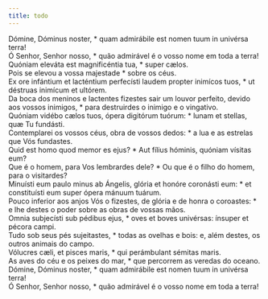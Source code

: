 ```yaml
---
title: todo
---
```

<div class="dropcap text-justify">Dómine, Dóminus noster, * quam admirábile est nomen tuum in univérsa terra!</div>
<div class="dropcap text-justify">Ó Senhor, Senhor nosso, * quão admirável é o vosso nome em toda a terra!</div>
<div class="text-justify">Quóniam eleváta est magnificéntia tua, * super cælos.</div>
<div class="text-justify">Pois se elevou a vossa majestade * sobre os céus.</div>
<div class="text-justify">Ex ore infántium et lacténtium perfecísti laudem propter inimícos tuos, * ut déstruas inimícum et ultórem.</div>
<div class="text-justify">Da boca dos meninos e lactentes fizestes sair um louvor perfeito, devido aos vossos inimigos, * para destruirdes o inimigo e o vingativo.</div>
<div class="text-justify">Quóniam vidébo cælos tuos, ópera digitórum tuórum: * lunam et stellas, quæ Tu fundásti.</div>
<div class="text-justify">Contemplarei os vossos céus, obra de vossos dedos: * a lua e as estrelas que Vós fundastes.</div>
<div class="text-justify">Quid est homo quod memor es ejus? * Aut fílius hóminis, quóniam vísitas eum?</div>
<div class="text-justify">Que é o homem, para Vos lembrardes dele? * Ou que é o filho do homem, para o visitardes?</div>
<div class="text-justify">Minuísti eum paulo minus ab Ángelis, glória et honóre coronásti eum: * et constituísti eum super ópera mánuum tuárum.</div>
<div class="text-justify">Pouco inferior aos anjos Vós o fizestes, de glória e de honra o coroastes: * e lhe destes o poder sobre as obras de vossas mãos.</div>
<div class="text-justify">Omnia subjecísti sub pédibus ejus, * oves et boves univérsas: ínsuper et pécora campi.</div>
<div class="text-justify">Tudo sob seus pés sujeitastes, * todas as ovelhas e bois: e, além destes, os outros animais do campo.</div>
<div class="text-justify">Vólucres cæli, et pisces maris, * qui perámbulant sémitas maris.</div>
<div class="text-justify">As aves do céu e os peixes do mar, * que percorrem as veredas do oceano.</div>
<div class="text-justify">Dómine, Dóminus noster, * quam admirábile est nomen tuum in univérsa terra!</div>
<div class="text-justify">Ó Senhor, Senhor nosso, * quão admirável é o vosso nome em toda a terra!</div>